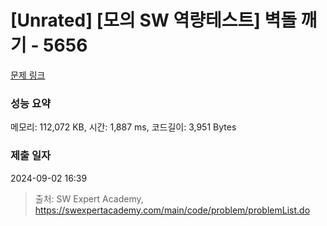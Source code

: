 # [Unrated] [모의 SW 역량테스트] 벽돌 깨기 - 5656 

[문제 링크](https://swexpertacademy.com/main/code/problem/problemDetail.do?contestProbId=AWXRQm6qfL0DFAUo) 

### 성능 요약

메모리: 112,072 KB, 시간: 1,887 ms, 코드길이: 3,951 Bytes

### 제출 일자

2024-09-02 16:39



> 출처: SW Expert Academy, https://swexpertacademy.com/main/code/problem/problemList.do